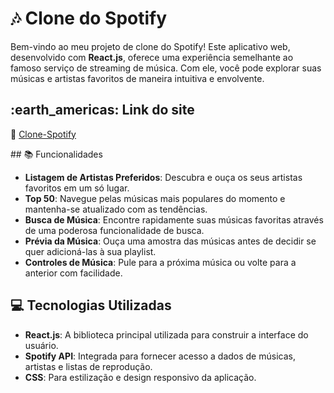 # 🎶 Clone do Spotify

Bem-vindo ao meu projeto de clone do Spotify! Este aplicativo web, desenvolvido com **React.js**, oferece uma experiência semelhante ao famoso serviço de streaming de música. Com ele, você pode explorar suas músicas e artistas favoritos de maneira intuitiva e envolvente.

<!-- PROJECT SITE -->
<h2 id="site">:earth_americas: Link do site </h2>
<p>🔗 <a href="https://exciting-arm.surge.sh" target="_blank"> Clone-Spotify </a>  </p>
<!-- <a href="https://exciting-arm.surge.sh" onclick="return ! window.open(this.href);"> Open in a new window</a> -->
## 📚 Funcionalidades

- **Listagem de Artistas Preferidos**: Descubra e ouça os seus artistas favoritos em um só lugar.
- **Top 50**: Navegue pelas músicas mais populares do momento e mantenha-se atualizado com as tendências.
- **Busca de Música**: Encontre rapidamente suas músicas favoritas através de uma poderosa funcionalidade de busca.
- **Prévia da Música**: Ouça uma amostra das músicas antes de decidir se quer adicioná-las à sua playlist.
- **Controles de Música**: Pule para a próxima música ou volte para a anterior com facilidade.

## 💻 Tecnologias Utilizadas

- **React.js**: A biblioteca principal utilizada para construir a interface do usuário.
- **Spotify API**: Integrada para fornecer acesso a dados de músicas, artistas e listas de reprodução.
- **CSS**: Para estilização e design responsivo da aplicação.

